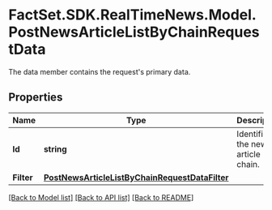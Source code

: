 # FactSet.SDK.RealTimeNews.Model.PostNewsArticleListByChainRequestData
The data member contains the request's primary data.

## Properties

Name | Type | Description | Notes
------------ | ------------- | ------------- | -------------
**Id** | **string** | Identifier of the news article chain. | 
**Filter** | [**PostNewsArticleListByChainRequestDataFilter**](PostNewsArticleListByChainRequestDataFilter.md) |  | [optional] 

[[Back to Model list]](../README.md#documentation-for-models) [[Back to API list]](../README.md#documentation-for-api-endpoints) [[Back to README]](../README.md)


